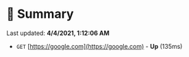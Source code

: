 # 📖 Summary
Last updated: **4/4/2021, 1:12:06 AM**

- `GET` [https://google.com](https://google.com) - **Up** (135ms)
